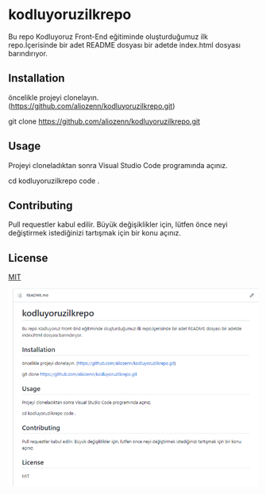 # kodluyoruzilkrepo
Bu repo Kodluyoruz Front-End eğitiminde oluşturduğumuz ilk repo.İçerisinde bir adet README dosyası bir adetde index.html dosyası barındırıyor.
## Installation
öncelikle projeyi clonelayın. (https://github.com/aliozenn/kodluyoruzilkrepo.git)

git clone https://github.com/aliozenn/kodluyoruzilkrepo.git

## Usage
Projeyi cloneladıktan sonra Visual Studio Code programında açınız.

cd kodluyoruzilkrepo
code . 

## Contributing
Pull requestler kabul edilir. Büyük değişiklikler için, lütfen önce neyi değiştirmek istediğinizi tartışmak için bir konu açınız.

## License

[MIT](https://choosealicense.com/licenses/mit/)



![resim için tıklayınız](https://github.com/aliozenn/kodluyoruzilkrepo/blob/main/1.PNG)

